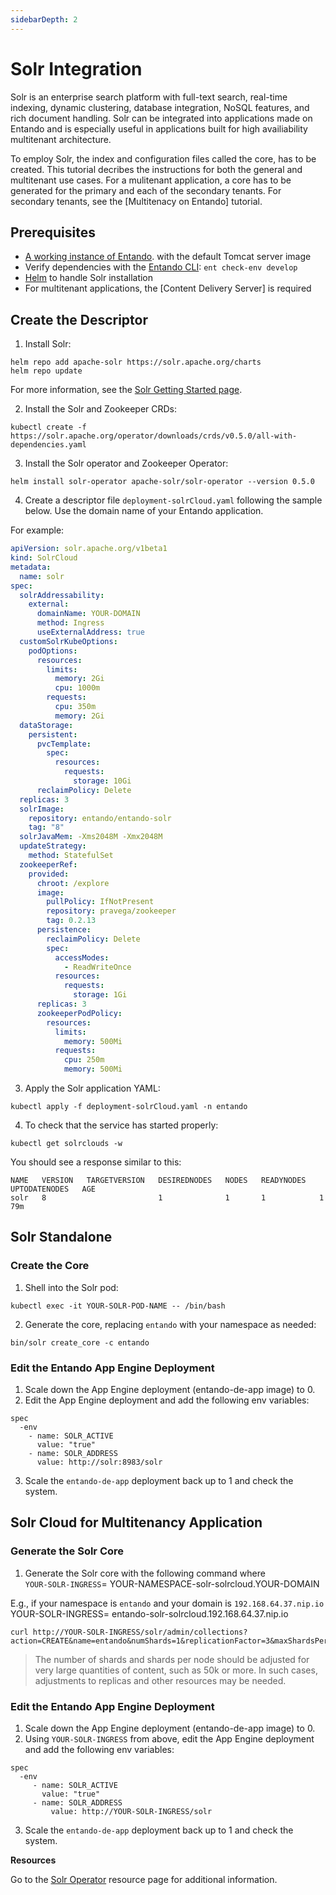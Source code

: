 ```yaml
---
sidebarDepth: 2
---
```


# Solr Integration
Solr is an enterprise search platform with full-text search, real-time indexing, dynamic clustering, database integration, NoSQL features, and rich document handling. Solr can be integrated into applications made on Entando and is especially useful in applications built for high availiability multitenant architecture.

To employ Solr, the index and configuration files called the core, has to be created. This tutorial decribes the instructions for both the general and multitenant use cases. For a mulitenant application, a core has to be generated for the primary and each of the secondary tenants. For secondary tenants, see the [Multitenacy on Entando] tutorial.

## Prerequisites
* [A working instance of Entando](../../docs/getting-started/README.md). with the default Tomcat server image
* Verify dependencies with the [Entando CLI](../../docs/getting-started/entando-cli.md): `ent check-env develop`
* [Helm](https://helm.sh/docs/intro/install/) to handle Solr installation
* For multitenant applications, the [Content Delivery Server] is required 

## Create the Descriptor
1. Install Solr:  
```
helm repo add apache-solr https://solr.apache.org/charts
helm repo update
```  
For more information, see the [Solr Getting Started page](https://solr.apache.org/guide/7_3/solr-tutorial.html).

2. Install the Solr and Zookeeper CRDs:
```
kubectl create -f https://solr.apache.org/operator/downloads/crds/v0.5.0/all-with-dependencies.yaml
```
3. Install the Solr operator and Zookeeper Operator:
```
helm install solr-operator apache-solr/solr-operator --version 0.5.0
```
4. Create a descriptor file `deployment-solrCloud.yaml` following the sample below. Use the domain name of your Entando application.

For example:
``` yaml
apiVersion: solr.apache.org/v1beta1
kind: SolrCloud
metadata:
  name: solr
spec:
  solrAddressability:
    external:
      domainName: YOUR-DOMAIN
      method: Ingress
      useExternalAddress: true
  customSolrKubeOptions:
    podOptions:
      resources:
        limits:
          memory: 2Gi
          cpu: 1000m
        requests:
          cpu: 350m
          memory: 2Gi
  dataStorage:
    persistent:
      pvcTemplate:
        spec:
          resources:
            requests:
              storage: 10Gi
      reclaimPolicy: Delete
  replicas: 3
  solrImage:
    repository: entando/entando-solr
    tag: "8"
  solrJavaMem: -Xms2048M -Xmx2048M
  updateStrategy:
    method: StatefulSet
  zookeeperRef:
    provided:
      chroot: /explore
      image:
        pullPolicy: IfNotPresent
        repository: pravega/zookeeper
        tag: 0.2.13
      persistence:
        reclaimPolicy: Delete
        spec:
          accessModes:
            - ReadWriteOnce
          resources:
            requests:
              storage: 1Gi
      replicas: 3
      zookeeperPodPolicy:
        resources:
          limits:
            memory: 500Mi
          requests:
            cpu: 250m
            memory: 500Mi

```

3. Apply the Solr application YAML:
```
kubectl apply -f deployment-solrCloud.yaml -n entando
```
4. To check that the service has started properly:
```
kubectl get solrclouds -w
```
You should see a response similar to this:
```
NAME   VERSION   TARGETVERSION   DESIREDNODES   NODES   READYNODES   UPTODATENODES   AGE
solr   8                         1              1       1            1               79m
```

## Solr Standalone 

### Create the Core
1. Shell into the Solr pod:
``` 
kubectl exec -it YOUR-SOLR-POD-NAME -- /bin/bash
```
2. Generate the core, replacing `entando` with your namespace as needed:
```
bin/solr create_core -c entando
```

### Edit the Entando App Engine Deployment
1. Scale down the App Engine deployment (entando-de-app image) to 0.
2. Edit the App Engine deployment and add the following env variables:

```
spec
  -env
    - name: SOLR_ACTIVE
      value: "true"
    - name: SOLR_ADDRESS
      value: http://solr:8983/solr
```
3. Scale the `entando-de-app` deployment back up to 1 and check the system.

## Solr Cloud for Multitenancy Application

### Generate the Solr Core

1. Generate the Solr core with the following command where  
`YOUR-SOLR-INGRESS`= YOUR-NAMESPACE-solr-solrcloud.YOUR-DOMAIN

E.g., if your namespace is `entando` and your domain is `192.168.64.37.nip.io`   
YOUR-SOLR-INGRESS= entando-solr-solrcloud.192.168.64.37.nip.io

```
curl http://YOUR-SOLR-INGRESS/solr/admin/collections?action=CREATE&name=entando&numShards=1&replicationFactor=3&maxShardsPerNode=2
```
>The number of shards and shards per node should be adjusted for very large quantities of content, such as 50k or more. In such cases, adjustments to replicas and other resources may be needed.

### Edit the Entando App Engine Deployment
1. Scale down the App Engine deployment (entando-de-app image) to 0.
2. Using `YOUR-SOLR-INGRESS` from above, edit the App Engine deployment and add the following env variables:

```
spec
  -env
     - name: SOLR_ACTIVE
       value: "true"
     - name: SOLR_ADDRESS
	     value: http://YOUR-SOLR-INGRESS/solr 
```
 
3. Scale the `entando-de-app` deployment back up to 1 and check the system.

**Resources**

Go to the [Solr Operator](https://artifacthub.io/packages/helm/apache-solr/solr-operator) resource page for additional information.
